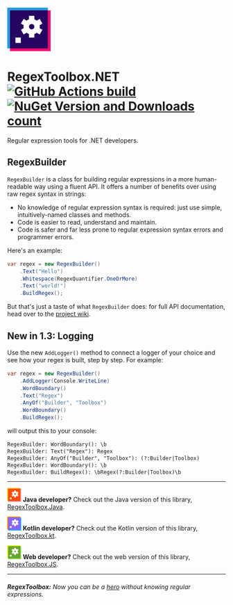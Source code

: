 ![icon](Artwork/RegexToolbox-icon-100.png)

# RegexToolbox.NET [![GitHub Actions build](https://github.com/markwhitaker/RegexToolbox.NET/workflows/Build%20and%20test/badge.svg)](https://github.com/markwhitaker/RegexToolbox.NET/actions) [![NuGet Version and Downloads count](https://buildstats.info/nuget/RegexToolbox)](https://www.nuget.org/packages/RegexToolbox/)

Regular expression tools for .NET developers.


## RegexBuilder

`RegexBuilder` is a class for building regular expressions in a more human-readable way using a fluent API. It offers a number of benefits over using raw regex syntax in strings:

 - No knowledge of regular expression syntax is required: just use simple, intuitively-named classes and methods.
 - Code is easier to read, understand and maintain.
 - Code is safer and far less prone to regular expression syntax errors and programmer errors.

Here's an example:

```c#
var regex = new RegexBuilder()
    .Text("Hello")
    .Whitespace(RegexQuantifier.OneOrMore)
    .Text("world!")
    .BuildRegex();
```

But that's just a taste of what `RegexBuilder` does: for full API documentation, head over to the [project wiki](https://github.com/markwhitaker/RegexToolbox.NET/wiki).

## New in 1.3: Logging

Use the new `AddLogger()` method to connect a logger of your choice and see how your regex is built, step by step. For example:

```c#
var regex = new RegexBuilder()
    .AddLogger(Console.WriteLine)
    .WordBoundary()
    .Text("Regex")
    .AnyOf("Builder", "Toolbox")
    .WordBoundary()
    .BuildRegex();
```

will output this to your console:

```text
RegexBuilder: WordBoundary(): \b
RegexBuilder: Text("Regex"): Regex
RegexBuilder: AnyOf("Builder", "Toolbox"): (?:Builder|Toolbox)
RegexBuilder: WordBoundary(): \b
RegexBuilder: BuildRegex(): \bRegex(?:Builder|Toolbox)\b
```

---
![icon](https://raw.githubusercontent.com/markwhitaker/RegexToolbox.Java/master/artwork/RegexToolbox-icon-32.png) **Java developer?** Check out the Java version of this library, [RegexToolbox.Java](https://github.com/markwhitaker/RegexToolbox.Java).

![icon](https://raw.githubusercontent.com/markwhitaker/RegexToolbox.kt/master/artwork/RegexToolbox-icon-32.png) **Kotlin developer?** Check out the Kotlin version of this library, [RegexToolbox.kt](https://github.com/markwhitaker/RegexToolbox.kt).

![icon](https://raw.githubusercontent.com/markwhitaker/RegexToolbox.JS/master/artwork/RegexToolbox-icon-32.png) **Web developer?** Check out the web version of this library, [RegexToolbox.JS](https://github.com/markwhitaker/RegexToolbox.JS).

---
###### **RegexToolbox:** Now you can be a [hero](https://xkcd.com/208/) without knowing regular expressions.
